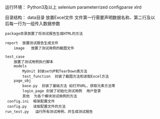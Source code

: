 ﻿运行环境：
    Python3及以上
    selenium
    parameterrized
    configparse
    xlrd



目录结构：
    data目录  放置Excel文件
                文件第一行需要声明数据名称、第二行及以后每一行为一组传入数据参数

    package目录放置了将测试报告生成HTML的方法

    report  放置测试报告生成文件
        image   放置了测试用例的截图文件

    test_case
        放置了测试用例执行脚本
        models
            MyUnit 封装setUP和TearDown类方法
            test_function  封装了截图方法和读取Excel方法
        page_obj
            base.py  封装了基础方法 如打开URL、获取元素方法等
            login_page 封装了初始化测试用例  用户登录
            其他  为各个模块测试用例的方法
     config.ini  框架配置文件
     config.py   读取配置文件的方法
    run_test.py   运行所有测试用例，并生成测试报告




